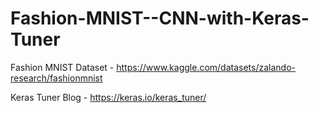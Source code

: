 # Fashion-MNIST--CNN-with-Keras-Tuner

Fashion MNIST Dataset - https://www.kaggle.com/datasets/zalando-research/fashionmnist

Keras Tuner Blog - https://keras.io/keras_tuner/
